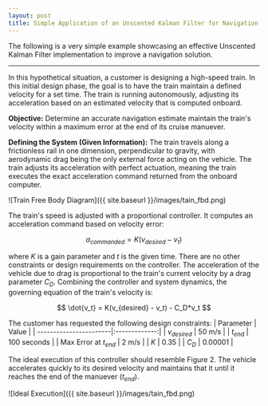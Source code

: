 ```yaml
---
layout: post
title: Simple Application of an Unscented Kalman Filter for Navigation
---
```


The following is a very simple example showcasing an effective Unscented Kalman Filter implementation to improve a navigation solution.

***

In this hypothetical situation, a customer is designing a high-speed train. In this initial design phase, the goal is to have the train maintain a defined velocity for a set time. The train is running autonomously, adjusting its acceleration based on an estimated velocity that is computed onboard. 

__Objective:__ Determine an accurate navigation estimate maintain the train's velocity within a maximum error at the end of its cruise manuever.

__Defining the System (Given Information):__ The train travels along a frictionless rail in one dimension, perpendicular to gravity, with aerodynamic drag being the only external force acting on the vehicle. The train adjusts its acceleration with perfect actuation, meaning the train executes the exact acceleration command returned from the onboard computer.

![Train Free Body Diagram]({{ site.baseurl }}/images/tain_fbd.png)

The train's speed is adjusted with a proportional controller. It computes an acceleration command based on velocity error:

$$ a_{commanded} = K(v_{desired} - v_{t}) $$

where $K$ is a gain parameter and $t$ is the given time. There are no other constraints or design requirements on the controller. The acceleration of the vehicle due to drag is proportional to the train's current velocity by a drag parameter $C_D$. Combining the controller and system dynamics, the governing equation of the train's velocity is:

$$ \dot{v_t} = K(v_{desired} - v_t) - C_D*v_t $$

The customer has requested the following design constraints:
| Parameter              | Value         |
| -----------------------|:-------------:|
| $v_{desired}$          | 50 m/s        |
| $t_{end}$              | 100 seconds   |
| Max Error at $t_{end}$ | 2 m/s         |
| $K$                    | 0.35          |
| $C_D$                  | 0.00001       |

The ideal execution of this controller should resemble Figure 2. The vehicle accelerates quickly to its desired velocity and maintains that it until it reaches the end of the manuever ($t_{end}$).

![Ideal Execution]({{ site.baseurl }}/images/tain_fbd.png)


